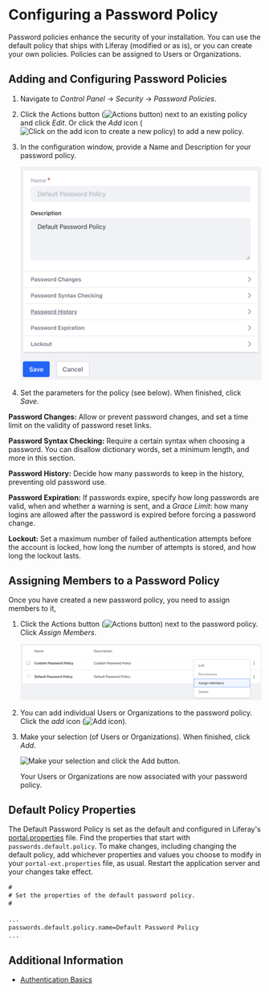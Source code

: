 # Configuring a Password Policy

Password policies enhance the security of your installation. You can use the default policy that ships with Liferay (modified or as is), or you can create your own policies. Policies can be assigned to Users or Organizations.

## Adding and Configuring Password Policies

1. Navigate to *Control Panel* &rarr; *Security* &rarr; *Password Policies*.

1. Click the Actions button (![Actions button](../../images/icon-actions.png)) next to an existing policy and click *Edit*. Or click the *Add* icon (![Click on the add icon to create a new policy](../../images/icon-add.png)) to add a new policy.

1. In the configuration window, provide a Name and Description for your password policy. 

   ![Set specific parameters in the configuration window](configuring-a-password-policy/images/02.png)

1. Set the parameters for the policy (see below). When finished, click _Save_. 

**Password Changes:** Allow or prevent password changes, and set a time limit on the validity of password reset links.

**Password Syntax Checking:** Require a certain syntax when choosing a password. You can disallow dictionary words, set a minimum length, and more in this section.

**Password History:** Decide how many passwords to keep in the history, preventing old password use.

**Password Expiration:** If passwords expire, specify how long passwords are valid, when and whether a warning is sent, and a _Grace Limit_: how many logins are allowed after the password is expired before forcing a password change. 

**Lockout:** Set a maximum number of failed authentication attempts before the account is locked, how long the number of attempts is stored, and how long the lockout lasts.

## Assigning Members to a Password Policy

Once you have created a new password policy, you need to assign members to it,

1. Click the Actions button (![Actions button](../../images/icon-actions.png)) next to the password policy. Click *Assign Members*.

   ![Click on the Assign Members link.](configuring-a-password-policy/images/03.png)

1. You can add individual Users or Organizations to the password policy. Click the _add_ icon (![Add icon](../../images/icon-add.png)). 

1. Make your selection (of Users or Organizations). When finished, click *Add*. 

   ![Make your selection and click the Add button.](configuring-a-password-policy/images/05.png)

   Your Users or Organizations are now associated with your password policy.

## Default Policy Properties

The Default Password Policy is set as the default and configured in Liferay's [portal.properties](@platform-ref@/7.3-latest/propertiesdoc/portal.properties.html#Passwords)
file. Find the properties that start with `passwords.default.policy`. To make changes, including changing the default policy, add whichever properties and values you choose to modify in your `portal-ext.properties` file, as usual.
Restart the application server and your changes take effect.

```properties
#
# Set the properties of the default password policy.
#

...
passwords.default.policy.name=Default Password Policy
...
```

## Additional Information

* [Authentication Basics](../../installation-and-upgrades/securing-liferay/authentication-basics.md)
